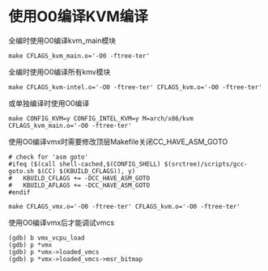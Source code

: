 # 使用O0编译KVM编译

全编时使用O0编译kvm_main模块

	make CFLAGS_kvm_main.o='-O0 -ftree-ter'

全编时使用O0编译所有kmv模块

	make CFLAGS_kvm-intel.o='-O0 -ftree-ter' CFLAGS_kvm.o='-O0 -ftree-ter'

或单独编译时使用O0编译

	make CONFIG_KVM=y CONFIG_INTEL_KVM=y M=arch/x86/kvm CFLAGS_kvm_main.o='-O0 -ftree-ter'

使用O0编译vmx时需要修改顶层Makefile关闭CC_HAVE_ASM_GOTO

	# check for 'asm goto'
	#ifeq ($(call shell-cached,$(CONFIG_SHELL) $(srctree)/scripts/gcc-goto.sh $(CC) $(KBUILD_CFLAGS)), y)
	#   KBUILD_CFLAGS += -DCC_HAVE_ASM_GOTO
	#   KBUILD_AFLAGS += -DCC_HAVE_ASM_GOTO
	#endif

	make CFLAGS_vmx.o='-O0 -ftree-ter' CFLAGS_kvm.o='-O0 -ftree-ter'

使用O0编译vmx后才能调试vmcs

	(gdb) b vmx_vcpu_load
	(gdb) p *vmx
	(gdb) p *vmx->loaded_vmcs
	(gdb) p *vmx->loaded_vmcs->msr_bitmap
